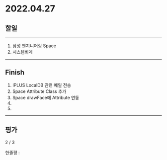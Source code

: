 # 2022.04.27

## 할일

------

1. 삼성 엔지니어링 Space
2. 시스템비계







------

## Finish

1. IPLUS LocalDB 관련 메일 전송
2. Space Attribute Class 추가
3. Space drawFace에 Attribute 연동
4. 
5. 


------

## 평가

  2 / 3

한줄평 : 